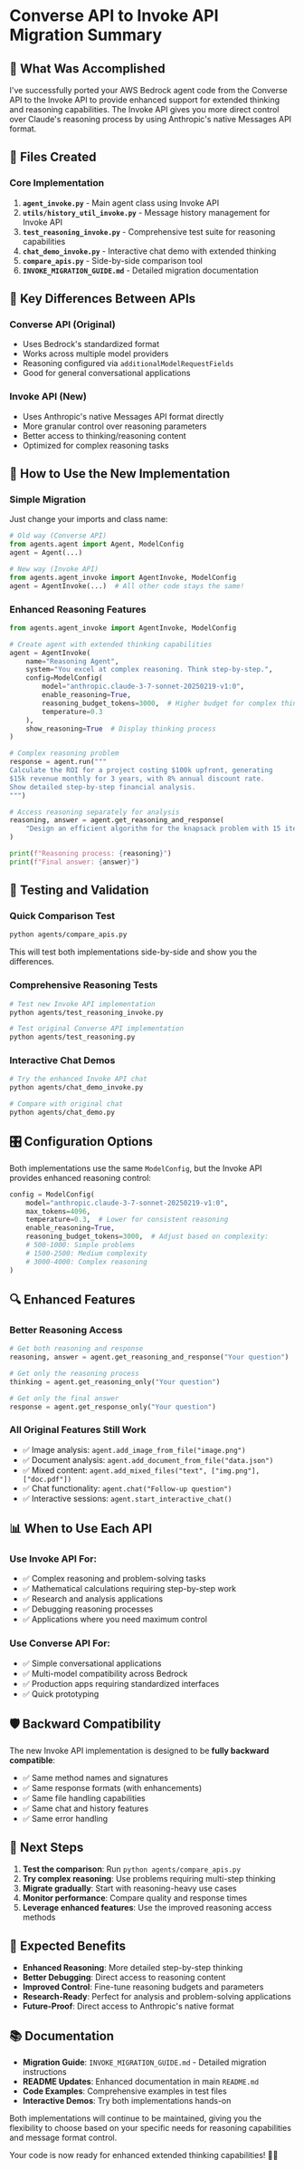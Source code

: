 # Converse API to Invoke API Migration Summary

## 🎯 What Was Accomplished

I've successfully ported your AWS Bedrock agent code from the Converse API to the Invoke API to provide enhanced support for extended thinking and reasoning capabilities. The Invoke API gives you more direct control over Claude's reasoning process by using Anthropic's native Messages API format.

## 📁 Files Created

### Core Implementation
1. **`agent_invoke.py`** - Main agent class using Invoke API
2. **`utils/history_util_invoke.py`** - Message history management for Invoke API
3. **`test_reasoning_invoke.py`** - Comprehensive test suite for reasoning capabilities
4. **`chat_demo_invoke.py`** - Interactive chat demo with extended thinking
5. **`compare_apis.py`** - Side-by-side comparison tool
6. **`INVOKE_MIGRATION_GUIDE.md`** - Detailed migration documentation

## 🔄 Key Differences Between APIs

### Converse API (Original)
- Uses Bedrock's standardized format
- Works across multiple model providers
- Reasoning configured via `additionalModelRequestFields`
- Good for general conversational applications

### Invoke API (New)
- Uses Anthropic's native Messages API format directly
- More granular control over reasoning parameters
- Better access to thinking/reasoning content
- Optimized for complex reasoning tasks

## 🚀 How to Use the New Implementation

### Simple Migration
Just change your imports and class name:

```python
# Old way (Converse API)
from agents.agent import Agent, ModelConfig
agent = Agent(...)

# New way (Invoke API) 
from agents.agent_invoke import AgentInvoke, ModelConfig
agent = AgentInvoke(...)  # All other code stays the same!
```

### Enhanced Reasoning Features
```python
from agents.agent_invoke import AgentInvoke, ModelConfig

# Create agent with extended thinking capabilities
agent = AgentInvoke(
    name="Reasoning Agent",
    system="You excel at complex reasoning. Think step-by-step.",
    config=ModelConfig(
        model="anthropic.claude-3-7-sonnet-20250219-v1:0",
        enable_reasoning=True,
        reasoning_budget_tokens=3000,  # Higher budget for complex thinking
        temperature=0.3
    ),
    show_reasoning=True  # Display thinking process
)

# Complex reasoning problem
response = agent.run("""
Calculate the ROI for a project costing $100k upfront, generating 
$15k revenue monthly for 3 years, with 8% annual discount rate.
Show detailed step-by-step financial analysis.
""")

# Access reasoning separately for analysis
reasoning, answer = agent.get_reasoning_and_response(
    "Design an efficient algorithm for the knapsack problem with 15 items."
)

print(f"Reasoning process: {reasoning}")
print(f"Final answer: {answer}")
```

## 🧪 Testing and Validation

### Quick Comparison Test
```bash
python agents/compare_apis.py
```
This will test both implementations side-by-side and show you the differences.

### Comprehensive Reasoning Tests
```bash
# Test new Invoke API implementation
python agents/test_reasoning_invoke.py

# Test original Converse API implementation
python agents/test_reasoning.py
```

### Interactive Chat Demos
```bash
# Try the enhanced Invoke API chat
python agents/chat_demo_invoke.py

# Compare with original chat
python agents/chat_demo.py
```

## 🎛️ Configuration Options

Both implementations use the same `ModelConfig`, but the Invoke API provides enhanced reasoning control:

```python
config = ModelConfig(
    model="anthropic.claude-3-7-sonnet-20250219-v1:0",
    max_tokens=4096,
    temperature=0.3,  # Lower for consistent reasoning
    enable_reasoning=True,
    reasoning_budget_tokens=3000,  # Adjust based on complexity:
    # 500-1000: Simple problems
    # 1500-2500: Medium complexity  
    # 3000-4000: Complex reasoning
)
```

## 🔍 Enhanced Features

### Better Reasoning Access
```python
# Get both reasoning and response
reasoning, answer = agent.get_reasoning_and_response("Your question")

# Get only the reasoning process
thinking = agent.get_reasoning_only("Your question")

# Get only the final answer
response = agent.get_response_only("Your question")
```

### All Original Features Still Work
- ✅ Image analysis: `agent.add_image_from_file("image.png")`
- ✅ Document analysis: `agent.add_document_from_file("data.json")`
- ✅ Mixed content: `agent.add_mixed_files("text", ["img.png"], ["doc.pdf"])`
- ✅ Chat functionality: `agent.chat("Follow-up question")`
- ✅ Interactive sessions: `agent.start_interactive_chat()`

## 📊 When to Use Each API

### Use Invoke API For:
- ✅ Complex reasoning and problem-solving tasks
- ✅ Mathematical calculations requiring step-by-step work
- ✅ Research and analysis applications
- ✅ Debugging reasoning processes
- ✅ Applications where you need maximum control

### Use Converse API For:
- ✅ Simple conversational applications
- ✅ Multi-model compatibility across Bedrock
- ✅ Production apps requiring standardized interfaces
- ✅ Quick prototyping

## 🛡️ Backward Compatibility

The new Invoke API implementation is designed to be **fully backward compatible**:

- ✅ Same method names and signatures
- ✅ Same response formats (with enhancements)
- ✅ Same file handling capabilities
- ✅ Same chat and history features
- ✅ Same error handling

## 🚀 Next Steps

1. **Test the comparison**: Run `python agents/compare_apis.py`
2. **Try complex reasoning**: Use problems requiring multi-step thinking
3. **Migrate gradually**: Start with reasoning-heavy use cases
4. **Monitor performance**: Compare quality and response times
5. **Leverage enhanced features**: Use the improved reasoning access methods

## 🎯 Expected Benefits

- **Enhanced Reasoning**: More detailed step-by-step thinking
- **Better Debugging**: Direct access to reasoning content
- **Improved Control**: Fine-tune reasoning budgets and parameters
- **Research-Ready**: Perfect for analysis and problem-solving applications
- **Future-Proof**: Direct access to Anthropic's native format

## 📚 Documentation

- **Migration Guide**: `INVOKE_MIGRATION_GUIDE.md` - Detailed migration instructions
- **README Updates**: Enhanced documentation in main `README.md`
- **Code Examples**: Comprehensive examples in test files
- **Interactive Demos**: Try both implementations hands-on

Both implementations will continue to be maintained, giving you the flexibility to choose based on your specific needs for reasoning capabilities and message format control.

Your code is now ready for enhanced extended thinking capabilities! 🧠✨ 